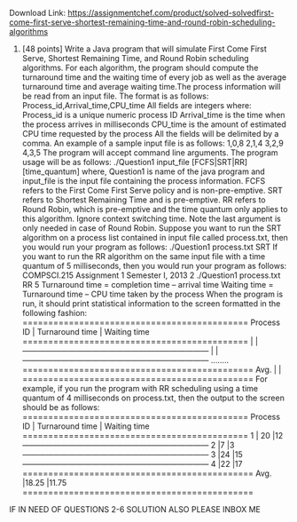Download Link: https://assignmentchef.com/product/solved-solvedfirst-come-first-serve-shortest-remaining-time-and-round-robin-scheduling-algorithms
<br>
1. [48 points] Write a Java program that will simulate First Come First Serve, Shortest Remaining Time, and Round Robin scheduling algorithms. For each algorithm, the program should compute the turnaround time and the waiting time of every job as well as the average turnaround time and average waiting time.The process information will be read from an input file. The format is as follows: Process_id,Arrival_time,CPU_time All fields are integers where: Process_id is a unique numeric process ID Arrival_time is the time when the process arrives in milliseconds CPU_time is the amount of estimated CPU time requested by the process All the fields will be delimited by a comma. An example of a sample input file is as follows: 1,0,8 2,1,4 3,2,9 4,3,5 The program will accept command line arguments. The program usage will be as follows: ./Question1 input_file [FCFS|SRT|RR] [time_quantum] where, Question1 is name of the java program and input_file is the input file containing the process information. FCFS refers to the First Come First Serve policy and is non-pre-emptive. SRT refers to Shortest Remaining Time and is pre-emptive. RR refers to Round Robin, which is pre-emptive and the time quantum only applies to this algorithm. Ignore context switching time. Note the last argument is only needed in case of Round Robin. Suppose you want to run the SRT algorithm on a process list contained in input file called process.txt, then you would run your program as follows: ./Question1 process.txt SRT If you want to run the RR algorithm on the same input file with a time quantum of 5 milliseconds, then you would run your program as follows: COMPSCI.215 Assignment 1 Semester I, 2013 2 ./Question1 process.txt RR 5 Turnaround time = completion time – arrival time Waiting time = Turnaround time – CPU time taken by the process When the program is run, it should print statistical information to the screen formatted in the following fashion: ============================================ Process ID | Turnaround time | Waiting time ============================================ | | ———————————————————————— | | ———————————————————————— …….. ============================================= Avg. | | ============================================= For example, if you run the program with RR scheduling using a time quantum of 4 milliseconds on process.txt, then the output to the screen should be as follows: ============================================ Process ID | Turnaround time | Waiting time ============================================ 1 | 20 |12 ———————————————————————— 2 |7 |3 ———————————————————————— 3 |24 |15 ———————————————————————— 4 |22 |17 ============================================= Avg. |18.25 |11.75 =============================================

IF IN NEED OF QUESTIONS 2-6 SOLUTION ALSO PLEASE INBOX ME